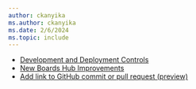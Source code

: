 ```yaml
---
author: ckanyika
ms.author: ckanyika
ms.date: 2/6/2024
ms.topic: include
---
```


- [Development and Deployment Controls](#development-and-deployment-controls)
- [New Boards Hub Improvements](#new-boards-hub-improvements)
- [Add link to GitHub commit or pull request (preview)](#add-link-to-github-commit-or-pull-request-preview)